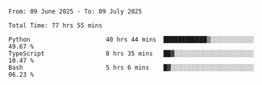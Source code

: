 <!--START_SECTION:waka-->

```abap
From: 09 June 2025 - To: 09 July 2025

Total Time: 77 hrs 55 mins

Python                     40 hrs 44 mins  ████████████▒░░░░░░░░░░░░   49.67 %
TypeScript                 8 hrs 35 mins   ██▓░░░░░░░░░░░░░░░░░░░░░░   10.47 %
Bash                       5 hrs 6 mins    █▓░░░░░░░░░░░░░░░░░░░░░░░   06.23 %
```

<!--END_SECTION:waka-->
